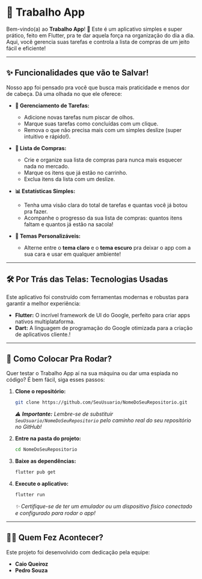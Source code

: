 # 🚀 Trabalho App

Bem-vindo(a) ao **Trabalho App**\! 👋 Este é um aplicativo simples e super prático, feito em Flutter, pra te dar aquela força na organização do dia a dia. Aqui, você gerencia suas tarefas e controla a lista de compras de um jeito fácil e eficiente\!

-----

## ✨ Funcionalidades que vão te Salvar\!

Nosso app foi pensado pra você que busca mais praticidade e menos dor de cabeça. Dá uma olhada no que ele oferece:

  * **📝 Gerenciamento de Tarefas:**

      * Adicione novas tarefas num piscar de olhos.
      * Marque suas tarefas como concluídas com um clique.
      * Remova o que não precisa mais com um simples deslize (super intuitivo e rápido\!).

  * **🛒 Lista de Compras:**

      * Crie e organize sua lista de compras para nunca mais esquecer nada no mercado.
      * Marque os itens que já estão no carrinho.
      * Exclua itens da lista com um deslize.

  * **📊 Estatísticas Simples:**

      * Tenha uma visão clara do total de tarefas e quantas você já botou pra fazer.
      * Acompanhe o progresso da sua lista de compras: quantos itens faltam e quantos já estão na sacola\!

  * **🌙 Temas Personalizáveis:**

      * Alterne entre o **tema claro** e o **tema escuro** pra deixar o app com a sua cara e usar em qualquer ambiente\!

-----

## 🛠️ Por Trás das Telas: Tecnologias Usadas

Este aplicativo foi construído com ferramentas modernas e robustas para garantir a melhor experiência:

  * **Flutter:** O incrível framework de UI do Google, perfeito para criar apps nativos multiplataforma.
  * **Dart:** A linguagem de programação do Google otimizada para a criação de aplicativos cliente.\!

-----

## 🚀 Como Colocar Pra Rodar?

Quer testar o Trabalho App aí na sua máquina ou dar uma espiada no código? É bem fácil, siga esses passos:

1.  **Clone o repositório:**

    ```bash
    git clone https://github.com/SeuUsuario/NomeDoSeuRepositorio.git
    ```

    *⚠️ **Importante:** Lembre-se de substituir `SeuUsuario/NomeDoSeuRepositorio` pelo caminho real do seu repositório no GitHub\!*

2.  **Entre na pasta do projeto:**

    ```bash
    cd NomeDoSeuRepositorio
    ```

3.  **Baixe as dependências:**

    ```bash
    flutter pub get
    ```

4.  **Execute o aplicativo:**

    ```bash
    flutter run
    ```

    *✨ Certifique-se de ter um emulador ou um dispositivo físico conectado e configurado para rodar o app\!*

-----

## 👨‍💻 Quem Fez Acontecer?

Este projeto foi desenvolvido com dedicação pela equipe:

  * **Caio Queiroz**
  * **Pedro Souza**

